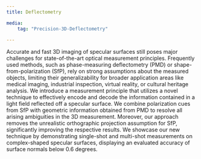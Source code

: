 ```yaml
---
title: Deflectometry

media:
    tag: "Precision-3D-Deflectometry"
    
---
```

Accurate and fast 3D imaging of specular surfaces still poses major challenges for state-of-the-art optical measurement principles. Frequently used methods, such as phase-measuring deflectometry (PMD) or shape-from-polarization (SfP), rely on strong assumptions about the measured objects, limiting their generalizability for broader application areas like medical imaging, industrial inspection, virtual reality, or cultural heritage analysis.
We introduce a measurement principle that utilizes a novel technique to effectively encode and decode the information contained in a light field reflected off a specular surface. We combine polarization cues from SfP with geometric information obtained from PMD to resolve all arising ambiguities in the 3D measurement. Moreover, our approach removes the unrealistic orthographic projection assumption for SfP, significantly improving the respective results. We showcase our new technique by demonstrating single-shot and multi-shot measurements on complex-shaped specular surfaces, displaying an evaluated accuracy of surface normals below 0.6 degrees.
